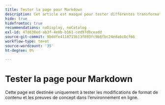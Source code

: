 ```yaml
---
title: Tester la page pour Markdown
description: Cet article est masqué pour tester différentes transformations Markdown.
hide: true
hidefromtoc: true
recommendations: noDisplay, noCatalog
exl-id: 47d838ed-ab3f-4e0b-b161-ced97d8ceadd
source-git-commit: 9bddfe4118715b13f893fc9b8fbc24eda6c8cf66
workflow-type: tm+mt
source-wordcount: '35'
ht-degree: 0%

---
```


# Tester la page pour Markdown

Cette page est destinée uniquement à tester les modifications de format de contenu et les preuves de concept dans l’environnement en ligne.

